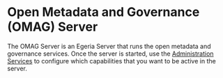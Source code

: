 <!-- SPDX-License-Identifier: CC-BY-4.0 -->
<!-- Copyright Contributors to the ODPi Egeria project. -->

# Open Metadata and Governance (OMAG) Server

The OMAG Server is an Egeria Server that runs the open metadata
and governance services.  Once the server is started, use the
[Administration Services](https://odpi.github.io/egeria/open-metadata-implementation/governance-servers/admin-services/Using-the-Admin-Services.html) to configure which capabilities
that you want to be active in the server.